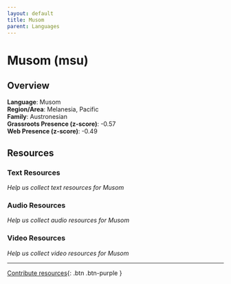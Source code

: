 ```yaml
---
layout: default
title: Musom
parent: Languages
---
```


# Musom (msu)

## Overview

**Language**: Musom  
**Region/Area**: Melanesia, Pacific  
**Family**: Austronesian  
**Grassroots Presence (z-score)**: -0.57  
**Web Presence (z-score)**: -0.49  

## Resources

### Text Resources
*Help us collect text resources for Musom*

### Audio Resources
*Help us collect audio resources for Musom*

### Video Resources
*Help us collect video resources for Musom*

---

[Contribute resources](https://forms.office.com/e/1SfLJx3u1r){: .btn .btn-purple }
